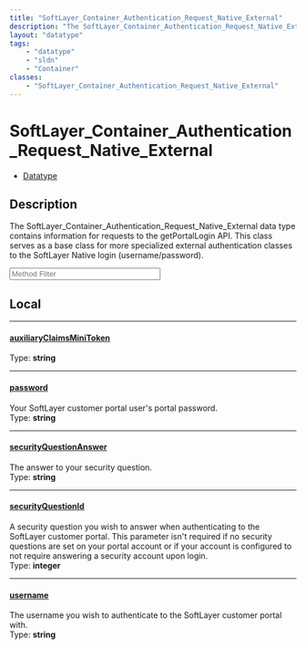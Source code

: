 ```yaml
---
title: "SoftLayer_Container_Authentication_Request_Native_External"
description: "The SoftLayer_Container_Authentication_Request_Native_External data type contains information for requests to the getPor... "
layout: "datatype"
tags:
    - "datatype"
    - "sldn"
    - "Container"
classes:
    - "SoftLayer_Container_Authentication_Request_Native_External"
---
```


# SoftLayer_Container_Authentication_Request_Native_External
<div id='service-datatype'>
    <ul id='sldn-reference-tabs'>
        <li id='datatype'> <a href='/reference/datatypes/SoftLayer_Container_Authentication_Request_Native_External' >Datatype</a></li>
    </ul>
</div>

## Description 
The SoftLayer_Container_Authentication_Request_Native_External data type contains information for requests to the getPortalLogin API. This class serves as a base class for more specialized external authentication classes to the SoftLayer Native login (username/password). 





<!-- Service Filer BEGIN -->
<div class="view-filters">
        <div class="clearfix">
            <div class="search-input-box">
                <input placeholder="Method Filter" onkeyup="titleSearch(inputId='prop-input', divId='properties', elementClass='prop-row')" 
                    type="text" id="prop-input" value="" size="30" maxlength="128" class="form-text">
            </div>
        </div>
</div>
<!-- Service Filer END -->

<div id="properties" class="content">
<div id="localProperties" class="prop-content" >

## Local
-----
[auxiliaryClaimsMiniToken]: #auxiliaryclaimsminitoken
#### [auxiliaryClaimsMiniToken]
  
<span class="type-label">Type: </span>**string**

-----
[password]: #password
#### [password]
Your SoftLayer customer portal user's portal password.  
<span class="type-label">Type: </span>**string**

-----
[securityQuestionAnswer]: #securityquestionanswer
#### [securityQuestionAnswer]
The answer to your security question.  
<span class="type-label">Type: </span>**string**

-----
[securityQuestionId]: #securityquestionid
#### [securityQuestionId]
A security question you wish to answer when authenticating to the SoftLayer customer portal. This parameter isn't required if no security questions are set on your portal account or if your account is configured to not require answering a security account upon login.  
<span class="type-label">Type: </span>**integer**

-----
[username]: #username
#### [username]
The username you wish to authenticate to the SoftLayer customer portal with.  
<span class="type-label">Type: </span>**string**

</div>
<!-- LOCAL PROPERTY END -->

</div>


